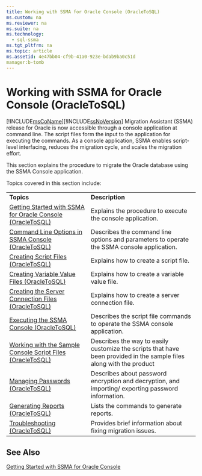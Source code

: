 ```yaml
---
title: Working with SSMA for Oracle Console (OracleToSQL)
ms.custom: na
ms.reviewer: na
ms.suite: na
ms.technology: 
  - sql-ssma
ms.tgt_pltfrm: na
ms.topic: article
ms.assetid: 4e47bb04-cf9b-41a0-923e-bdab9ba0c51d
manager:b-tomb
---
```

# Working with SSMA for Oracle Console (OracleToSQL)
[!INCLUDE[msCoName](../content/includes/msCoName_md.md)][!INCLUDE[ssNoVersion](../content/includes/ssNoVersion_md.md)] Migration Assistant (SSMA) release for Oracle is now accessible through a console application at command line. The script files form the input to the application for executing the commands. As a console application, SSMA enables script\-level interfacing, reduces the migration cycle, and scales the migration effort.  
  
This section explains the procedure to migrate the Oracle database using the SSMA Console application.  
  
Topics covered in this section include:  
  
|||  
|-|-|  
|**Topics**|**Description**|  
|[Getting Started with SSMA  for Oracle Console &#40;OracleToSQL&#41;](../content/Getting-Started-with-SSMA--for-Oracle-Console--OracleToSQL-.md)|Explains the procedure to execute the console application.|  
|[Command Line Options in SSMA Console &#40;OracleToSQL&#41;](../content/Command-Line-Options-in-SSMA-Console--OracleToSQL-.md)|Describes the command line options and parameters to operate the SSMA console application.|  
|[Creating Script Files &#40;OracleToSQL&#41;](../content/Creating-Script-Files--OracleToSQL-.md)|Explains how to create a script file.|  
|[Creating Variable Value Files &#40;OracleToSQL&#41;](../content/Creating-Variable-Value-Files--OracleToSQL-.md)|Explains how to create a variable value file.|  
|[Creating the Server Connection Files &#40;OracleToSQL&#41;](../content/Creating-the-Server-Connection-Files--OracleToSQL-.md)|Explains how to create a server connection file.|  
|[Executing the SSMA Console &#40;OracleToSQL&#41;](../content/Executing-the-SSMA-Console--OracleToSQL-.md)|Describes the script file commands to operate the SSMA console application.|  
|[Working with the Sample Console Script Files &#40;OracleToSQL&#41;](../content/Working-with-the-Sample-Console-Script-Files--OracleToSQL-.md)|Describes the way to easily customize the scripts that have been provided in the sample files along with the product|  
|[Managing Passwords &#40;OracleToSQL&#41;](../content/Managing-Passwords--OracleToSQL-.md)|Describes about password encryption and decryption, and importing\/ exporting password information.|  
|[Generating Reports &#40;OracleToSQL&#41;](../content/Generating-Reports--OracleToSQL-.md)|Lists the commands to generate reports.|  
|[Troubleshooting &#40;OracleToSQL&#41;](../content/Troubleshooting--OracleToSQL-.md)|Provides brief information about fixing migration issues.|  
  
## See Also  
[Getting Started with SSMA for Oracle Console](assetId:///667a5e4a-6848-4973-a72d-1287f64718ac)  
  
